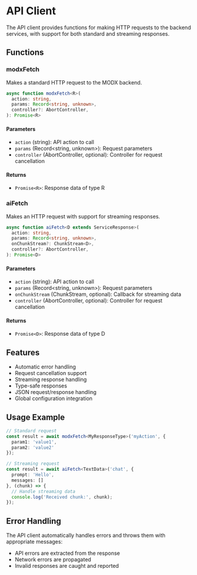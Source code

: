 # API Client

The API client provides functions for making HTTP requests to the backend services, with support for both standard and streaming responses.

## Functions

### modxFetch
Makes a standard HTTP request to the MODX backend.

```typescript
async function modxFetch<R>(
  action: string,
  params: Record<string, unknown>,
  controller?: AbortController,
): Promise<R>
```

#### Parameters
- `action` (string): API action to call
- `params` (Record<string, unknown>): Request parameters
- `controller` (AbortController, optional): Controller for request cancellation

#### Returns
- `Promise<R>`: Response data of type R

### aiFetch
Makes an HTTP request with support for streaming responses.

```typescript
async function aiFetch<D extends ServiceResponse>(
  action: string,
  params: Record<string, unknown>,
  onChunkStream?: ChunkStream<D>,
  controller?: AbortController,
): Promise<D>
```

#### Parameters
- `action` (string): API action to call
- `params` (Record<string, unknown>): Request parameters
- `onChunkStream` (ChunkStream<D>, optional): Callback for streaming data
- `controller` (AbortController, optional): Controller for request cancellation

#### Returns
- `Promise<D>`: Response data of type D

## Features

- Automatic error handling
- Request cancellation support
- Streaming response handling
- Type-safe responses
- JSON request/response handling
- Global configuration integration

## Usage Example

```typescript
// Standard request
const result = await modxFetch<MyResponseType>('myAction', {
  param1: 'value1',
  param2: 'value2'
});

// Streaming request
const result = await aiFetch<TextData>('chat', {
  prompt: 'Hello',
  messages: []
}, (chunk) => {
  // Handle streaming data
  console.log('Received chunk:', chunk);
});
```

## Error Handling

The API client automatically handles errors and throws them with appropriate messages:
- API errors are extracted from the response
- Network errors are propagated
- Invalid responses are caught and reported 